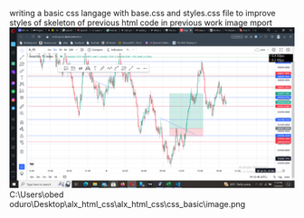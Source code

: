 writing a basic css langage 
with base.css and styles.css file to improve styles of skeleton of previous html code in previous work
image mport ![Alt text](image.png)
C:\Users\obed oduro\Desktop\alx_html_css\alx_html_css\css_basic\image.png
